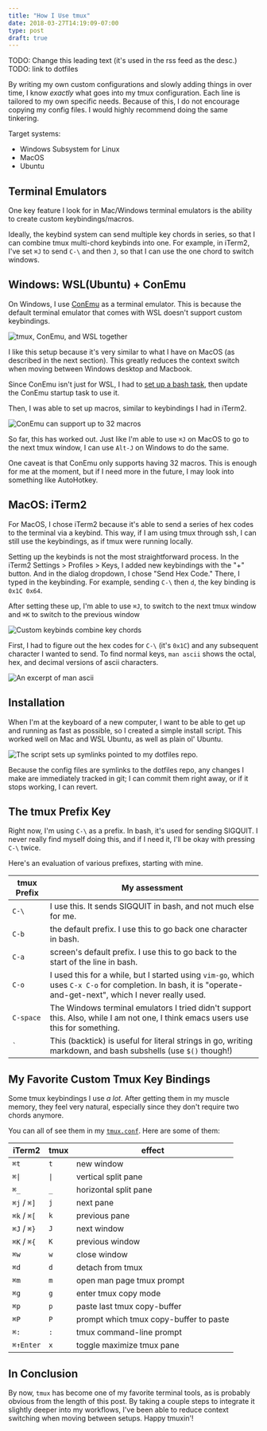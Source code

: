 ```yaml
---
title: "How I Use tmux"
date: 2018-03-27T14:19:09-07:00
type: post
draft: true
---
```


TODO: Change this leading text (it's used in the rss feed as the desc.)
TODO: link to dotfiles

By writing my own custom configurations and slowly adding things in over time, I know *exactly* what goes into my tmux configuration. Each line is tailored to my own specific needs. Because of this, I do not encourage copying my config files. I would highly recommend doing the same tinkering.

Target systems:

* Windows Subsystem for Linux
* MacOS
* Ubuntu

Terminal Emulators
---

One key feature I look for in Mac/Windows terminal emulators is the ability to create custom keybindings/macros.

Ideally, the keybind system can send multiple key chords in series, so that I can combine tmux multi-chord keybinds into one. For example, in iTerm2, I've set `⌘J` to send `C-\` and then `J`, so that I can use the one chord to switch windows.

Windows: WSL(Ubuntu) + ConEmu
---

On Windows, I use [ConEmu](https://conemu.github.io/) as a terminal emulator. This is because the default terminal emulator that comes with WSL doesn't support custom keybindings.

<img src="/images/tmux/conemu_tmux.png" style="border-radius: 0" alt="tmux, ConEmu, and WSL together"/>

I like this setup because it's very similar to what I have on MacOS (as described in the next section). This greatly reduces the context switch when moving between Windows desktop and Macbook.

Since ConEmu isn't just for WSL, I had to [set up a bash task](/images/tmux/conemu_bash_task.png), then update the ConEmu startup task to use it.

Then, I was able to set up macros, similar to keybindings I had in iTerm2.

<img src="/images/tmux/conemu_settings.png" style="border-radius: 0" alt="ConEmu can support up to 32 macros"/>

So far, this has worked out. Just like I'm able to use `⌘J` on MacOS to go to the next tmux window, I can use `Alt-J` on Windows to do the same.

One caveat is that ConEmu only supports having 32 macros. This is enough for me at the moment, but if I need more in the future, I may look into something like AutoHotkey.

MacOS: iTerm2
---

For MacOS, I chose iTerm2 because it's able to send a series of hex codes to the terminal via a keybind. This way, if I am using tmux through ssh, I can still use the keybindings, as if tmux were running locally.

Setting up the keybinds is not the most straightforward process. In the iTerm2 Settings > Profiles > Keys, I added new keybindings with the "+" button. And in the dialog dropdown, I chose "Send Hex Code." There, I typed in the keybinding. For example, sending `C-\` then `d`, the key binding is `0x1C 0x64`.

After setting these up, I'm able to use `⌘J`, to switch to the next tmux window and `⌘K` to switch to the previous window

![Custom keybinds combine key chords](/images/tmux/iterm2_settings.png)

First, I had to figure out the hex codes for `C-\` (it's `0x1C`) and any subsequent character I wanted to send. To find normal keys, `man ascii` shows the octal, hex, and decimal versions of ascii characters.

![An excerpt of `man ascii`](/images/tmux/ascii_hex.png)

Installation
---

When I'm at the keyboard of a new computer, I want to be able to get up and running as fast as possible, so I created a simple install script.  This worked well on Mac and WSL Ubuntu, as well as plain ol' Ubuntu.

![The script sets up symlinks pointed to my dotfiles repo.](/images/tmux/install_script.png)

Because the config files are symlinks to the dotfiles repo, any changes I make are immediately tracked in git; I can commit them right away, or if it stops working, I can revert.

The tmux Prefix Key
---

Right now, I'm using `C-\` as a prefix. In bash, it's used for sending SIGQUIT. I never really find myself doing this, and if I need it, I'll be okay with pressing `C-\` twice.

Here's an evaluation of various prefixes, starting with mine.

| tmux Prefix | My assessment                                                                                                                                                 |
| ----------- | ------------------------------------------------------------------------------------------------------------------------------------------------------------- |
| `C-\`       | I use this. It sends SIGQUIT in bash, and not much else for me.                                                                                               |
| `C-b`       | the default prefix. I use this to go back one character in bash.                                                                                              |
| `C-a`       | screen's default prefix. I use this to go back to the start of the line in bash.                                                                              |
| `C-o`       | I used this for a while, but I started using `vim-go`, which uses `C-x C-o` for completion. In bash, it is "operate-and-get-next", which I never really used. |
| `C-space`   | The Windows terminal emulators I tried didn't support this. Also, while I am not one, I think emacs users use this for something.                             |
| `` ` ``          | This (backtick) is useful for literal strings in go, writing markdown, and bash subshells (use `$()` though!)                                                                     |

My Favorite Custom Tmux Key Bindings
---

Some tmux keybindings I use *a lot*. After getting them in my muscle memory, they feel very natural, especially since they don't require two chords anymore.

You can all of see them in my [`tmux.conf`](https://github.com/jeffawang/dotfiles/blob/master/tmux.conf). Here are some of them:

| iTerm2 | tmux | effect |
|--------|------|--------|
| `⌘t` | `t` | new window |
| <code>⌘\|</code>| <code>\|</code> | vertical split pane |
| `⌘_` | `_` | horizontal split pane |
| `⌘j` / `⌘]` | `j` | next pane |
| `⌘k` / `⌘[` | `k` | previous pane |
| `⌘J` / `⌘}` | `J` | next window |
| `⌘K` / `⌘{` | `K` | previous window |
| `⌘w` | `w` | close window |
| `⌘d` | `d` | detach from tmux |
| `⌘m` | `m` | open man page tmux prompt |
| `⌘g` | `g` | enter tmux copy mode |
| `⌘p` | `p` | paste last tmux copy-buffer |
| `⌘P` | `P` | prompt which tmux copy-buffer to paste |
| `⌘:` | `:` | tmux command-line prompt |
| `⌘↑Enter` | `x` | toggle maximize tmux pane |

In Conclusion
---

By now, `tmux` has become one of my favorite terminal tools, as is probably obvious from the length of this post. By taking a couple steps to integrate it slightly deeper into my workflows, I've been able to reduce context switching when moving between setups. Happy tmuxin'!

